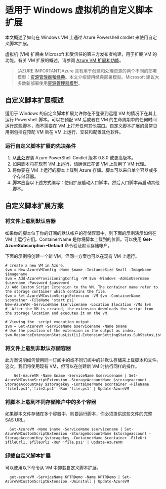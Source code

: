 <properties
   pageTitle="Windows VM 上的自定义脚本扩展 | Azure"
   description="通过使用自定义脚本扩展在远程 Windows VM 上运行 PowerShell 脚本自动执行 Azure VM 配置任务"
   services="virtual-machines-windows"
   documentationCenter=""
   authors="kundanap"
   manager="timlt"
   editor=""
   tags="azure-service-management"/>

<tags
   ms.service="virtual-machines-windows"
   ms.date="08/06/2015"
   wacn.date="11/12/2015"/>

# 适用于 Windows 虚拟机的自定义脚本扩展

本文概述了如何在 Windows VM 上通过 Azure Powershell cmdlet 来使用自定义脚本扩展。

虚拟机 (VM) 扩展由 Microsoft 和受信任的第三方发布者构建，用于扩展 VM 的功能。有关 VM 扩展的概述，请参阅 [Azure VM 扩展和功能](/documentation/articles/virtual-machines-windows-extensions-features)。

> [AZURE.IMPORTANT]Azure 具有用于创建和处理资源的两个不同的部署模型：[资源管理器和经典](/documentation/articles/resource-manager-deployment-model)。本文介绍使用经典部署模型。Microsoft 建议大多数新部署使用[资源管理器模型](/documentation/articles/virtual-machines-windows-classic-extensions-customscript)。

## 自定义脚本扩展概述

适用于 Windows 的自定义脚本扩展允许你在不登录到远程 VM 的情况下在其上运行 Powershell 脚本。可以在预配 VM 后或者在 VM 的生命周期中的任何时间运行这些脚本，而不需要在 VM 上打开任何其他端口。自定义脚本扩展的最常见用例包括在预配 VM 后在 VM 上运行、安装和配置其他软件。

### 运行自定义脚本扩展的先决条件

1. 从<a href="/downloads" target="_blank">此处</a>安装 Azure PowerShell Cmdlet 版本 0.8.0 或更高版本。
2. 如果脚本将在现有 VM 上运行，请确保已在该 VM 上启用了 VM 代理。
3. 将你要在 VM 上运行的脚本上载到 Azure 存储。脚本可以来自单个容器或多个存储容器。
4. 脚本应当以下述方式编写：使用扩展启动入口脚本，然后入口脚本再启动其他脚本。

## 自定义脚本扩展方案

### 将文件上载到默认容器

如果你的脚本位于你的订阅的默认帐户的存储容器中，则下面的示例演示如何在 VM 上运行它们。ContainerName 是你将脚本上载到的位置。可以使用 **Get-AzureSubscription –Default** 命令验证默认存储帐户。

下面的示例将创建一个新 VM，但同一方案也可以在现有 VM 上运行。

    # create a new VM in Azure.
    $vm = New-AzureVMConfig -Name $name -InstanceSize Small -ImageName $imagename
    $vm = Add-AzureProvisioningConfig -VM $vm -Windows -AdminUsername $username -Password $password
    // Add Custom Script Extension to the VM. The container name refer to the storage container which contains the file.
    $vm = Set-AzureVMCustomScriptExtension -VM $vm -ContainerName $container -FileName 'start.ps1'
    New-AzureVM -ServiceName $servicename -Location $location -VMs $vm
    #  After the VM is created, the extension downloads the script from the storage location and executes it on the VM.

    # Viewing the  script execution output.
    $vm = Get-AzureVM -ServiceName $servicename -Name $name
    # Use the position of the extension in the output as index.
    $vm.ResourceExtensionStatusList[i].ExtensionSettingStatus.SubStatusList

### 将文件上载到非默认存储容器

此方案说明如何使用同一订阅中的或不同订阅中的非默认存储来上载脚本和文件。这次，我们将使用现有 VM，但可以在创建新 VM 时执行同样的操作。

        Get-AzureVM -Name $name -ServiceName $servicename | Set-AzureVMCustomScriptExtension -StorageAccountName $storageaccount -StorageAccountKey $storagekey -ContainerName $container -FileName 'file1.ps1','file2.ps1' -Run 'file.ps1' | Update-AzureVM

### 将脚本上载到不同存储帐户中的多个容器

  如果脚本文件存储在多个容器中，则要运行脚本，你必须提供这些文件的完整 SAS URL。

      Get-AzureVM -Name $name -ServiceName $servicename | Set-AzureVMCustomScriptExtension -StorageAccountName $storageaccount -StorageAccountKey $storagekey -ContainerName $container -FileUri $fileUrl1, $fileUrl2 -Run 'file.ps1' | Update-AzureVM

### 卸载自定义脚本扩展

可以使用以下命令从 VM 中卸载自定义脚本扩展。

      get-azureVM -ServiceName KPTRDemo -Name KPTRDemo | Set-AzureVMCustomScriptExtension -Uninstall | Update-AzureVM


<!--Image references-->
[5]: ./media/virtual-machines-windows-classic-extensions-customscript/addcse.png

<!---HONumber=79-->